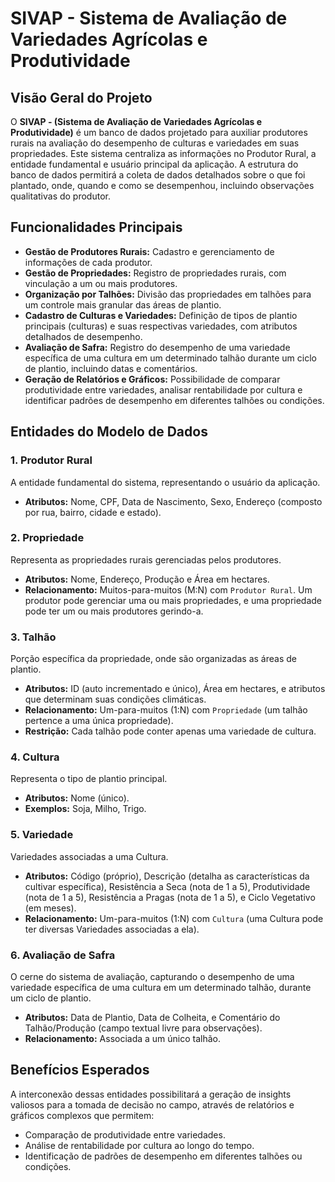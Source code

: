 # SIVAP - Sistema de Avaliação de Variedades Agrícolas e Produtividade

## Visão Geral do Projeto

O **SIVAP - (Sistema de Avaliação de Variedades Agrícolas e Produtividade)** é um banco de dados projetado para auxiliar produtores rurais na avaliação do desempenho de culturas e variedades em suas propriedades. Este sistema centraliza as informações no Produtor Rural, a entidade fundamental e usuário principal da aplicação. A estrutura do banco de dados permitirá a coleta de dados detalhados sobre o que foi plantado, onde, quando e como se desempenhou, incluindo observações qualitativas do produtor.

## Funcionalidades Principais

* **Gestão de Produtores Rurais:** Cadastro e gerenciamento de informações de cada produtor.
* **Gestão de Propriedades:** Registro de propriedades rurais, com vinculação a um ou mais produtores.
* **Organização por Talhões:** Divisão das propriedades em talhões para um controle mais granular das áreas de plantio.
* **Cadastro de Culturas e Variedades:** Definição de tipos de plantio principais (culturas) e suas respectivas variedades, com atributos detalhados de desempenho.
* **Avaliação de Safra:** Registro do desempenho de uma variedade específica de uma cultura em um determinado talhão durante um ciclo de plantio, incluindo datas e comentários.
* **Geração de Relatórios e Gráficos:** Possibilidade de comparar produtividade entre variedades, analisar rentabilidade por cultura e identificar padrões de desempenho em diferentes talhões ou condições.

## Entidades do Modelo de Dados

### 1. Produtor Rural
A entidade fundamental do sistema, representando o usuário da aplicação.
* **Atributos:** Nome, CPF, Data de Nascimento, Sexo, Endereço (composto por rua, bairro, cidade e estado).

### 2. Propriedade
Representa as propriedades rurais gerenciadas pelos produtores.
* **Atributos:** Nome, Endereço, Produção e Área em hectares.
* **Relacionamento:** Muitos-para-muitos (M:N) com `Produtor Rural`. Um produtor pode gerenciar uma ou mais propriedades, e uma propriedade pode ter um ou mais produtores gerindo-a.

### 3. Talhão
Porção específica da propriedade, onde são organizadas as áreas de plantio.
* **Atributos:** ID (auto incrementado e único), Área em hectares, e atributos que determinam suas condições climáticas.
* **Relacionamento:** Um-para-muitos (1:N) com `Propriedade` (um talhão pertence a uma única propriedade).
* **Restrição:** Cada talhão pode conter apenas uma variedade de cultura.

### 4. Cultura
Representa o tipo de plantio principal.
* **Atributos:** Nome (único).
* **Exemplos:** Soja, Milho, Trigo.

### 5. Variedade
Variedades associadas a uma Cultura.
* **Atributos:** Código (próprio), Descrição (detalha as características da cultivar específica), Resistência a Seca (nota de 1 a 5), Produtividade (nota de 1 a 5), Resistência a Pragas (nota de 1 a 5), e Ciclo Vegetativo (em meses).
* **Relacionamento:** Um-para-muitos (1:N) com `Cultura` (uma Cultura pode ter diversas Variedades associadas a ela).

### 6. Avaliação de Safra
O cerne do sistema de avaliação, capturando o desempenho de uma variedade específica de uma cultura em um determinado talhão, durante um ciclo de plantio.
* **Atributos:** Data de Plantio, Data de Colheita, e Comentário do Talhão/Produção (campo textual livre para observações).
* **Relacionamento:** Associada a um único talhão.

## Benefícios Esperados

A interconexão dessas entidades possibilitará a geração de insights valiosos para a tomada de decisão no campo, através de relatórios e gráficos complexos que permitem:
* Comparação de produtividade entre variedades.
* Análise de rentabilidade por cultura ao longo do tempo.
* Identificação de padrões de desempenho em diferentes talhões ou condições.